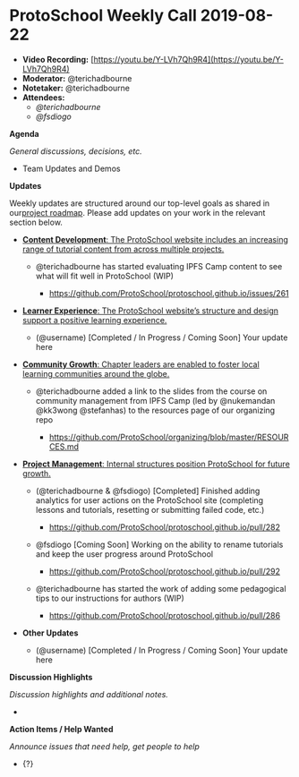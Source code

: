 # ProtoSchool Weekly Call 2019-08-22

-   **Video Recording:** [https://youtu.be/Y-LVh7Qh9R4](https://youtu.be/Y-LVh7Qh9R4)
-   **Moderator:** @terichadbourne
-   **Notetaker:** @terichadbourne
-   **Attendees:**
    -   _@terichadbourne_
    -   _@fsdiogo_

**Agenda**

_General discussions, decisions, etc._

-   Team Updates and Demos


**Updates**

Weekly updates are structured around our top-level goals as shared in our[project roadmap](https://github.com/ProtoSchool/roadmap#protoschool-roadmap). Please add updates on your work in the relevant section below.

-   [**Content Development**: The ProtoSchool website includes an increasing range of tutorial content from across multiple projects.](https://github.com/ProtoSchool/roadmap#content-development)

    -   @terichadbourne has started evaluating IPFS Camp content to see what will fit well in ProtoSchool (WIP)

        -   <https://github.com/ProtoSchool/protoschool.github.io/issues/261>

-   [**Learner Experience**: The ProtoSchool website’s structure and design support a positive learning experience.](https://github.com/ProtoSchool/roadmap#learner-experience)

    -   (@username) \[Completed / In Progress / Coming Soon] Your update here

-   [**Community Growth**: Chapter leaders are enabled to foster local learning communities around the globe.](https://github.com/ProtoSchool/roadmap#community-growth)

    -   @terichadbourne added a link to the slides from the course on community management from IPFS Camp (led by @nukemandan @kk3wong @stefanhas) to the resources page of our organizing repo

        -   <https://github.com/ProtoSchool/organizing/blob/master/RESOURCES.md>

-   [**Project Management**: Internal structures position ProtoSchool for future growth.](https://github.com/ProtoSchool/roadmap#project-management)

    -   (@terichadbourne & @fsdiogo) \[Completed] Finished adding analytics for user actions on the ProtoSchool site (completing lessons and tutorials, resetting or submitting failed code, etc.)

        -   <https://github.com/ProtoSchool/protoschool.github.io/pull/282>

    -   @fsdiogo [Coming Soon] Working on the ability to rename tutorials and keep the user progress around ProtoSchool

        -   <https://github.com/ProtoSchool/protoschool.github.io/pull/292>

    -   @terichadbourne has started the work of adding some pedagogical tips to our instructions for authors (WIP)

        -   <https://github.com/ProtoSchool/protoschool.github.io/pull/286>

-   **Other Updates**

    -   (@username) \[Completed / In Progress / Coming Soon] Your update here




**Discussion Highlights**

_Discussion highlights and additional notes._

-


**Action Items / Help Wanted**

_Announce issues that need help, get people to help_

-   {?}
